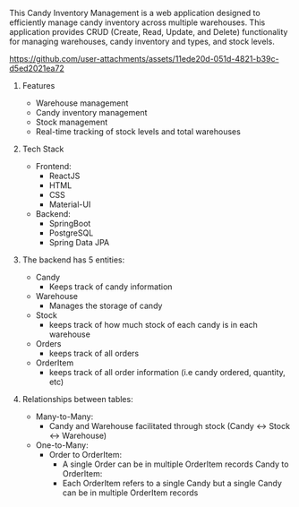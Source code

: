This Candy Inventory Management is a web application designed to efficiently manage candy inventory across multiple warehouses. This application provides CRUD (Create, Read, Update, and Delete) functionality for managing warehouses, candy inventory and types, and stock levels.



https://github.com/user-attachments/assets/11ede20d-051d-4821-b39c-d5ed2021ea72



1. Features
    - Warehouse management
    - Candy inventory management
    - Stock management
    - Real-time tracking of stock levels and total warehouses

2. Tech Stack
    - Frontend:
        - ReactJS
        - HTML
        - CSS
        - Material-UI
    - Backend:
        - SpringBoot
        - PostgreSQL
        - Spring Data JPA



3. The backend has 5 entities:
    - Candy
        - Keeps track of candy information
    - Warehouse
        - Manages the storage of candy
    - Stock
        - keeps track of how much stock of each candy is in each warehouse
    - Orders
        - keeps track of all orders
    - OrderItem
        - keeps track of all order information (i.e candy ordered, quantity, etc)

4. Relationships between tables:
    - Many-to-Many:
        - Candy and Warehouse facilitated through stock (Candy <-> Stock <-> Warehouse)
    - One-to-Many:
        - Order to OrderItem:
            - A single Order can be in multiple OrderItem records
        Candy to OrderItem:
            - Each OrderItem refers to a single Candy but a single Candy can be in multiple OrderItem records

